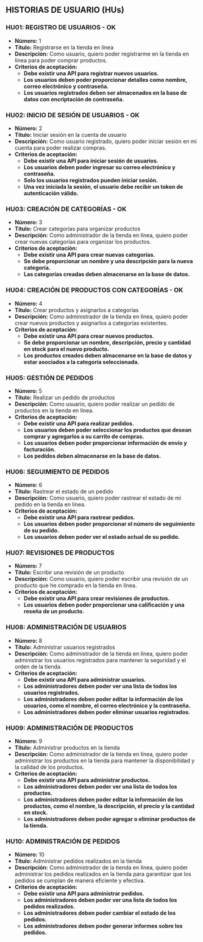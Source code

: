 ## HISTORIAS DE USUARIO (HUs)

### HU01: REGISTRO DE USUARIOS - OK

* **Número:** 1
* **Título:** Registrarse en la tienda en línea
* **Descripción:** Como usuario, quiero poder registrarme en la tienda en línea para poder comprar productos.
* **Criterios de aceptación:**
    * **Debe existir una API para registrar nuevos usuarios.**
    * **Los usuarios deben poder proporcionar detalles como nombre, correo electrónico y contraseña.**
    * **Los usuarios registrados deben ser almacenados en la base de datos con encriptación de contraseña.**

### HU02: INICIO DE SESIÓN DE USUARIOS - OK

* **Número:** 2
* **Título:** Iniciar sesión en la cuenta de usuario
* **Descripción:** Como usuario registrado, quiero poder iniciar sesión en mi cuenta para poder realizar compras.
* **Criterios de aceptación:**
    * **Debe existir una API para iniciar sesión de usuarios.**
    * **Los usuarios deben poder ingresar su correo electrónico y contraseña.**
    * **Solo los usuarios registrados pueden iniciar sesión.**
    * **Una vez iniciada la sesión, el usuario debe recibir un token de autenticación válido.**

### HU03: CREACIÓN DE CATEGORÍAS - OK

* **Número:** 3
* **Título:** Crear categorías para organizar productos
* **Descripción:** Como administrador de la tienda en línea, quiero poder crear nuevas categorías para organizar los productos.
* **Criterios de aceptación:**
    * **Debe existir una API para crear nuevas categorías.**
    * **Se debe proporcionar un nombre y una descripción para la nueva categoría.**
    * **Las categorías creadas deben almacenarse en la base de datos.**

### HU04: CREACIÓN DE PRODUCTOS CON CATEGORÍAS - OK

* **Número:** 4
* **Título:** Crear productos y asignarlos a categorías
* **Descripción:** Como administrador de la tienda en línea, quiero poder crear nuevos productos y asignarlos a categorías existentes.
* **Criterios de aceptación:**
    * **Debe existir una API para crear nuevos productos.**
    * **Se debe proporcionar un nombre, descripción, precio y cantidad en stock para el nuevo producto.**
    * **Los productos creados deben almacenarse en la base de datos y estar asociados a la categoría seleccionada.**

### HU05: GESTIÓN DE PEDIDOS

* **Número:** 5
* **Título:** Realizar un pedido de productos
* **Descripción:** Como usuario, quiero poder realizar un pedido de productos en la tienda en línea.
* **Criterios de aceptación:**
    * **Debe existir una API para realizar pedidos.**
    * **Los usuarios deben poder seleccionar los productos que desean comprar y agregarlos a su carrito de compras.**
    * **Los usuarios deben poder proporcionar información de envío y facturación.**
    * **Los pedidos deben almacenarse en la base de datos.**

### HU06: SEGUIMIENTO DE PEDIDOS

* **Número:** 6
* **Título:** Rastrear el estado de un pedido
* **Descripción:** Como usuario, quiero poder rastrear el estado de mi pedido en la tienda en línea.
* **Criterios de aceptación:**
    * **Debe existir una API para rastrear pedidos.**
    * **Los usuarios deben poder proporcionar el número de seguimiento de su pedido.**
    * **Los usuarios deben poder ver el estado actual de su pedido.**

### HU07: REVISIONES DE PRODUCTOS

* **Número:** 7
* **Título:** Escribir una revisión de un producto
* **Descripción:** Como usuario, quiero poder escribir una revisión de un producto que he comprado en la tienda en línea.
* **Criterios de aceptación:**
    * **Debe existir una API para crear revisiones de productos.**
    * **Los usuarios deben poder proporcionar una calificación y una reseña de un producto.**

### HU08: ADMINISTRACIÓN DE USUARIOS

* **Número:** 8
* **Título:** Administrar usuarios registrados
* **Descripción:** Como administrador de la tienda en línea, quiero poder administrar los usuarios registrados para mantener la seguridad y el orden de la tienda.
* **Criterios de aceptación:**
    * **Debe existir una API para administrar usuarios.**
    * **Los administradores deben poder ver una lista de todos los usuarios registrados.**
    * **Los administradores deben poder editar la información de los usuarios, como el nombre, el correo electrónico y la contraseña.**
    * **Los administradores deben poder eliminar usuarios registrados.**

### HU09: ADMINISTRACIÓN DE PRODUCTOS

* **Número:** 9
* **Título:** Administrar productos en la tienda
* **Descripción:** Como administrador de la tienda en línea, quiero poder administrar los productos en la tienda para mantener la disponibilidad y la calidad de los productos.
* **Criterios de aceptación:**
    * **Debe existir una API para administrar productos.**
    * **Los administradores deben poder ver una lista de todos los productos.**
    * **Los administradores deben poder editar la información de los productos, como el nombre, la descripción, el precio y la cantidad en stock.**
    * **Los administradores deben poder agregar o eliminar productos de la tienda.**

### HU10: ADMINISTRACIÓN DE PEDIDOS

* **Número:** 10
* **Título:** Administrar pedidos realizados en la tienda
* **Descripción:** Como administrador de la tienda en línea, quiero poder administrar los pedidos realizados en la tienda para garantizar que los pedidos se cumplan de manera eficiente y efectiva.
* **Criterios de aceptación:**
    * **Debe existir una API para administrar pedidos.**
    * **Los administradores deben poder ver una lista de todos los pedidos realizados.**
    * **Los administradores deben poder cambiar el estado de los pedidos.**
    * **Los administradores deben poder generar informes sobre los pedidos.**
